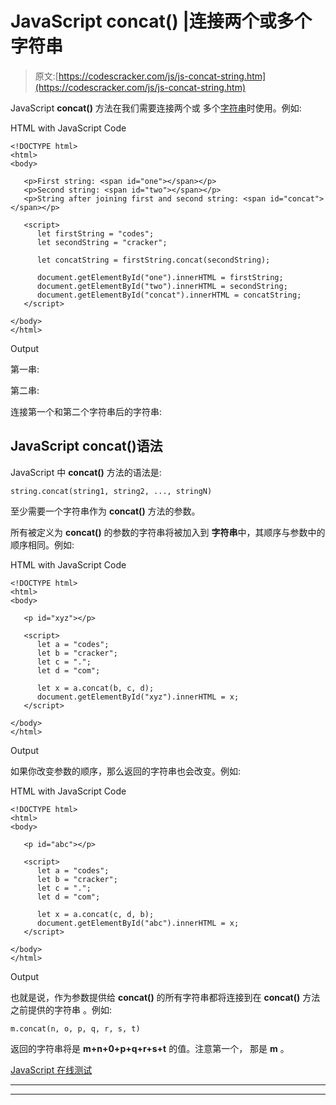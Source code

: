 # JavaScript concat() |连接两个或多个字符串

> 原文:[https://codescracker.com/js/js-concat-string.htm](https://codescracker.com/js/js-concat-string.htm)

JavaScript **concat()** 方法在我们需要连接两个或 多个[字符串](/js/js-strings.htm)时使用。例如:

HTML with JavaScript Code

```
<!DOCTYPE html>
<html>
<body>

   <p>First string: <span id="one"></span></p>
   <p>Second string: <span id="two"></span></p>
   <p>String after joining first and second string: <span id="concat"></span></p>

   <script>
      let firstString = "codes";
      let secondString = "cracker";

      let concatString = firstString.concat(secondString);

      document.getElementById("one").innerHTML = firstString;
      document.getElementById("two").innerHTML = secondString;
      document.getElementById("concat").innerHTML = concatString;
   </script>

</body>
</html>
```

Output

第一串:

第二串:

连接第一个和第二个字符串后的字符串:

## JavaScript concat()语法

JavaScript 中 **concat()** 方法的语法是:

```
string.concat(string1, string2, ..., stringN)
```

至少需要一个字符串作为 **concat()** 方法的参数。

所有被定义为 **concat()** 的参数的字符串将被加入到 **字符串**中，其顺序与参数中的顺序相同。例如:

HTML with JavaScript Code

```
<!DOCTYPE html>
<html>
<body>

   <p id="xyz"></p>

   <script>
      let a = "codes";
      let b = "cracker";
      let c = ".";
      let d = "com";

      let x = a.concat(b, c, d);
      document.getElementById("xyz").innerHTML = x;
   </script>

</body>
</html>
```

Output

如果你改变参数的顺序，那么返回的字符串也会改变。例如:

HTML with JavaScript Code

```
<!DOCTYPE html>
<html>
<body>

   <p id="abc"></p>

   <script>
      let a = "codes";
      let b = "cracker";
      let c = ".";
      let d = "com";

      let x = a.concat(c, d, b);
      document.getElementById("abc").innerHTML = x;
   </script>

</body>
</html>
```

Output

也就是说，作为参数提供给 **concat()** 的所有字符串都将连接到在 **concat()** 方法之前提供的字符串 。例如:

```
m.concat(n, o, p, q, r, s, t)
```

返回的字符串将是 **m+n+0+p+q+r+s+t** 的值。注意第一个， 那是 **m** 。

[JavaScript 在线测试](/exam/showtest.php?subid=6)

* * *

* * *